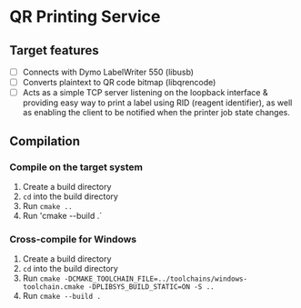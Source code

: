 # QR Printing Service
## Target features
- [ ] Connects with Dymo LabelWriter 550 (libusb)
- [ ] Converts plaintext to QR code bitmap (libqrencode)
- [ ] Acts as a simple TCP server listening on the loopback interface & providing easy way to print a label using RID (reagent identifier), as well as enabling the client to be notified when the printer job state changes.

## Compilation
### Compile on the target system
1. Create a build directory
2. `cd` into the build directory
3. Run `cmake ..`
4. Run 'cmake --build .`

### Cross-compile for Windows
1. Create a build directory
2. `cd` into the build directory
3. Run `cmake -DCMAKE_TOOLCHAIN_FILE=../toolchains/windows-toolchain.cmake -DPLIBSYS_BUILD_STATIC=ON -S ..`
4. Run `cmake --build .`

